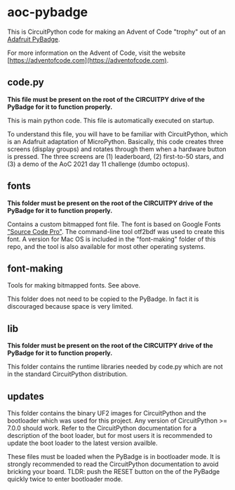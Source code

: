 # aoc-pybadge

This is CircuitPython code for making an Advent of Code "trophy" out of an 
[Adafruit PyBadge](https://www.adafruit.com/product/4623).  

For more information on the Advent of Code, visit the website [https://adventofcode.com](https://adventofcode.com).

## code.py
__This file must be present on the root of the CIRCUITPY drive of the PyBadge for it to function properly.__

This is main python code.  This file is automatically executed on startup.

To understand this file, you will have to be familiar with CircuitPython, which
is an Adafruit adaptation of MicroPython.  Basically, this code creates three
screens (display groups) and rotates through them when a hardware button is 
pressed. The three screens are (1) leaderboard, (2) first-to-50 stars, and 
(3) a demo of the AoC 2021 day 11 challenge (dumbo octopus).

## fonts
__This folder must be present on the root of the CIRCUITPY drive of the PyBadge for it to function properly.__

Contains a custom bitmapped font file.  The font is based on Google Fonts 
["Source Code Pro"](https://fonts.google.com/specimen/Source+Code+Pro).
The command-line tool otf2bdf was used to create this font.  A version for 
Mac OS is included in the "font-making" folder of this repo, and  the tool is
also available for most other operating systems.

## font-making
Tools for making bitmapped fonts.  See above.

This folder does not need to be copied to the PyBadge.  In fact it is discouraged because space is very limited.

## lib
__This folder must be present on the root of the CIRCUITPY drive of the PyBadge for it to function properly.__

This folder contains the runtime libraries needed by code.py which are not in 
the standard CircuitPython distribution.

## updates
This folder contains the binary UF2 images for CircuitPython and the bootloader
which was used for this project.  Any version of CircuitPython >= 7.0.0 should 
work.  Refer to the CircuitPython documentation for a description of the boot
loader, but for most users it is recommended to update the boot loader to the 
latest version availble.

These files must be loaded when the PyBadge is in bootloader mode.  It is strongly recommended
to read the CircuitPython documentation to avoid bricking your board.  TLDR: push the RESET
button on the of the PyBadge quickly twice to enter bootloader mode.

